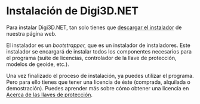 # Instalación de Digi3D.NET

Para instalar Digi3D.NET, tan solo tienes que [descargar el instalador](https://www.digi21.net/Digi3D/Download) de nuestra página web.

El instalador es un _bootstrapper,_ que es un instalador de instaladores. Este instalador se encargará de instalar todos los componentes necesarios para el programa \(suite de licencias, controlador de la llave de protección, modelos de geoide, etc.\).

Una vez finalizado el proceso de instalación, ya puedes utilizar el programa. Pero para ello tienes que tener una licencia de éste \(comprada, alquilada o demostración\). Puedes aprender más sobre cómo obtener una licencia en [Acerca de las llaves de protección](../../acerca-llaves-proteccion/).

